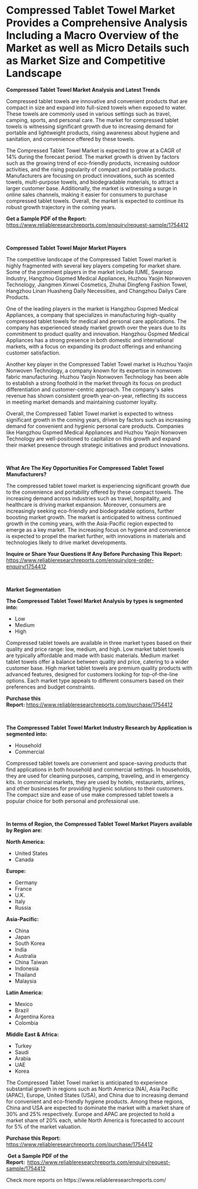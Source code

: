 <p><h1>Compressed Tablet Towel Market Provides a Comprehensive Analysis Including a Macro Overview of the Market as well as Micro Details such as Market Size and Competitive Landscape</h1></p><p><strong>Compressed Tablet Towel Market Analysis and Latest Trends</strong></p>
<p><p>Compressed tablet towels are innovative and convenient products that are compact in size and expand into full-sized towels when exposed to water. These towels are commonly used in various settings such as travel, camping, sports, and personal care. The market for compressed tablet towels is witnessing significant growth due to increasing demand for portable and lightweight products, rising awareness about hygiene and sanitation, and convenience offered by these towels.</p><p>The Compressed Tablet Towel Market is expected to grow at a CAGR of 14% during the forecast period. The market growth is driven by factors such as the growing trend of eco-friendly products, increasing outdoor activities, and the rising popularity of compact and portable products. Manufacturers are focusing on product innovations, such as scented towels, multi-purpose towels, and biodegradable materials, to attract a larger customer base. Additionally, the market is witnessing a surge in online sales channels, making it easier for consumers to purchase compressed tablet towels. Overall, the market is expected to continue its robust growth trajectory in the coming years.</p></p>
<p><strong>Get a Sample PDF of the Report:&nbsp;</strong> <a href="https://www.reliableresearchreports.com/enquiry/request-sample/1754412">https://www.reliableresearchreports.com/enquiry/request-sample/1754412</a></p>
<p>&nbsp;</p>
<p><strong>Compressed Tablet Towel Major Market Players</strong></p>
<p><p>The competitive landscape of the Compressed Tablet Towel market is highly fragmented with several key players competing for market share. Some of the prominent players in the market include IUME, Swaroop Industry, Hangzhou Gspmed Medical Appliances, Huzhou Yaojin Nonwoven Technology, Jiangmen Xinwei Cosmetics, Zhuhai Dingfeng Fashion Towel, Hangzhou Linan Huasheng Daily Necessities, and Changzhou Dailys Care Products.</p><p>One of the leading players in the market is Hangzhou Gspmed Medical Appliances, a company that specializes in manufacturing high-quality compressed tablet towels for medical and personal care applications. The company has experienced steady market growth over the years due to its commitment to product quality and innovation. Hangzhou Gspmed Medical Appliances has a strong presence in both domestic and international markets, with a focus on expanding its product offerings and enhancing customer satisfaction.</p><p>Another key player in the Compressed Tablet Towel market is Huzhou Yaojin Nonwoven Technology, a company known for its expertise in nonwoven fabric manufacturing. Huzhou Yaojin Nonwoven Technology has been able to establish a strong foothold in the market through its focus on product differentiation and customer-centric approach. The company's sales revenue has shown consistent growth year-on-year, reflecting its success in meeting market demands and maintaining customer loyalty.</p><p>Overall, the Compressed Tablet Towel market is expected to witness significant growth in the coming years, driven by factors such as increasing demand for convenient and hygienic personal care products. Companies like Hangzhou Gspmed Medical Appliances and Huzhou Yaojin Nonwoven Technology are well-positioned to capitalize on this growth and expand their market presence through strategic initiatives and product innovations.</p></p>
<p>&nbsp;</p>
<p><strong>What Are The Key Opportunities For Compressed Tablet Towel Manufacturers?</strong></p>
<p><p>The compressed tablet towel market is experiencing significant growth due to the convenience and portability offered by these compact towels. The increasing demand across industries such as travel, hospitality, and healthcare is driving market expansion. Moreover, consumers are increasingly seeking eco-friendly and biodegradable options, further boosting market growth. The market is anticipated to witness continued growth in the coming years, with the Asia-Pacific region expected to emerge as a key market. The increasing focus on hygiene and convenience is expected to propel the market further, with innovations in materials and technologies likely to drive market developments.</p></p>
<p><strong>Inquire or Share Your Questions If Any Before Purchasing This Report:</strong> <a href="https://www.reliableresearchreports.com/enquiry/pre-order-enquiry/1754412">https://www.reliableresearchreports.com/enquiry/pre-order-enquiry/1754412</a></p>
<p>&nbsp;</p>
<p><strong>Market Segmentation</strong></p>
<p><strong>The Compressed Tablet Towel Market Analysis by types is segmented into:</strong></p>
<p><ul><li>Low</li><li>Medium</li><li>High</li></ul></p>
<p><p>Compressed tablet towels are available in three market types based on their quality and price range: low, medium, and high. Low market tablet towels are typically affordable and made with basic materials. Medium market tablet towels offer a balance between quality and price, catering to a wider customer base. High market tablet towels are premium quality products with advanced features, designed for customers looking for top-of-the-line options. Each market type appeals to different consumers based on their preferences and budget constraints.</p></p>
<p><strong>Purchase this Report:&nbsp;</strong><a href="https://www.reliableresearchreports.com/purchase/1754412">https://www.reliableresearchreports.com/purchase/1754412</a></p>
<p>&nbsp;</p>
<p><strong>The Compressed Tablet Towel Market Industry Research by Application is segmented into:</strong></p>
<p><ul><li>Household</li><li>Commercial</li></ul></p>
<p><p>Compressed tablet towels are convenient and space-saving products that find applications in both household and commercial settings. In households, they are used for cleaning purposes, camping, traveling, and in emergency kits. In commercial markets, they are used by hotels, restaurants, airlines, and other businesses for providing hygienic solutions to their customers. The compact size and ease of use make compressed tablet towels a popular choice for both personal and professional use.</p></p>
<p>&nbsp;</p>
<p><strong>In terms of Region, the Compressed Tablet Towel Market Players available by Region are:</strong></p>
<p>
    <p> <strong> North America: </strong>
        <ul>
            <li>United States</li>
            <li>Canada</li>
        </ul>
        </p> 
    <p> <strong> Europe: </strong>
        <ul>
            <li>Germany</li>
            <li>France</li>
            <li>U.K.</li>
            <li>Italy</li>
            <li>Russia</li>
        </ul>
        </p> 
    <p> <strong> Asia-Pacific: </strong>
        <ul>
            <li>China</li>
            <li>Japan</li>
            <li>South Korea</li>
            <li>India</li>
            <li>Australia</li>
            <li>China Taiwan</li>
            <li>Indonesia</li>
            <li>Thailand</li>
            <li>Malaysia</li>
        </ul>
        </p> 
    <p> <strong> Latin America: </strong>
        <ul>
            <li>Mexico</li>
            <li>Brazil</li>
            <li>Argentina Korea</li>
            <li>Colombia</li>
        </ul>
        </p> 
    <p> <strong> Middle East & Africa: </strong>
        <ul>
            <li>Turkey</li>
            <li>Saudi</li>
            <li>Arabia</li>
            <li>UAE</li>
            <li>Korea</li>
        </ul>
    </p>
    </p>
<p><p>The Compressed Tablet Towel market is anticipated to experience substantial growth in regions such as North America (NA), Asia Pacific (APAC), Europe, United States (USA), and China due to increasing demand for convenient and eco-friendly hygiene products. Among these regions, China and USA are expected to dominate the market with a market share of 30% and 25% respectively. Europe and APAC are projected to hold a market share of 20% each, while North America is forecasted to account for 5% of the market valuation.</p></p>
<p><strong>Purchase this Report: </strong><a href="https://www.reliableresearchreports.com/purchase/1754412">https://www.reliableresearchreports.com/purchase/1754412</a></p>
<p>&nbsp;<strong>Get a Sample PDF of the Report:&nbsp;&nbsp;</strong><a href="https://www.reliableresearchreports.com/enquiry/request-sample/1754412">https://www.reliableresearchreports.com/enquiry/request-sample/1754412</a></p>
<p><strong></strong></p>
<p>Check more reports on https://www.reliableresearchreports.com/</p>